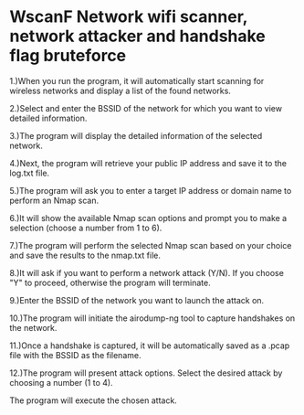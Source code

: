 # WscanF Network wifi scanner, network attacker and handshake flag bruteforce

1.)When you run the program, it will automatically start scanning for wireless networks and display a list of the found networks.

2.)Select and enter the BSSID of the network for which you want to view detailed information.

3.)The program will display the detailed information of the selected network.

4.)Next, the program will retrieve your public IP address and save it to the log.txt file.

5.)The program will ask you to enter a target IP address or domain name to perform an Nmap scan.

6.)It will show the available Nmap scan options and prompt you to make a selection (choose a number from 1 to 6).

7.)The program will perform the selected Nmap scan based on your choice and save the results to the nmap.txt file.

8.)It will ask if you want to perform a network attack (Y/N). If you choose "Y" to proceed, otherwise the program will terminate.

9.)Enter the BSSID of the network you want to launch the attack on.

10.)The program will initiate the airodump-ng tool to capture handshakes on the network.

11.)Once a handshake is captured, it will be automatically saved as a .pcap file with the BSSID as the filename.

12.)The program will present attack options. Select the desired attack by choosing a number (1 to 4).

The program will execute the chosen attack.
